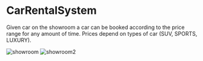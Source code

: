 # CarRentalSystem
Given car on the showroom a car can be booked according to the price range for any amount of time. Prices depend on types of car 
(SUV, SPORTS, LUXURY).



![showroom](https://user-images.githubusercontent.com/88560845/195609858-11dd38f6-e8d0-4a0d-9737-8537ac91e939.png)
![showroom2](https://user-images.githubusercontent.com/88560845/195609884-d5a8dc48-a558-4cf7-9f61-3345e8967c63.png)
